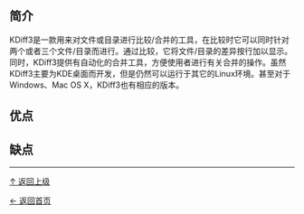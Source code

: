 ﻿
## 简介

KDiff3是一款用来对文件或目录进行比较/合并的工具，在比较时它可以同时针对两个或者三个文件/目录而进行。通过比较，它将文件/目录的差异按行加以显示。同时，KDiff3提供有自动化的合并工具，方便使用者进行有关合并的操作。虽然KDiff3主要为KDE桌面而开发，但是仍然可以运行于其它的Linux环境。甚至对于 Windows、Mac OS X，KDiff3也有相应的版本。

## 优点

## 缺点


----
[↑ 返回上级](https://github.com/asin929/linux-software/blob/master/File-Processing/File-Processing.md)

[← 返回首页](https://github.com/asin929/linux-software)
